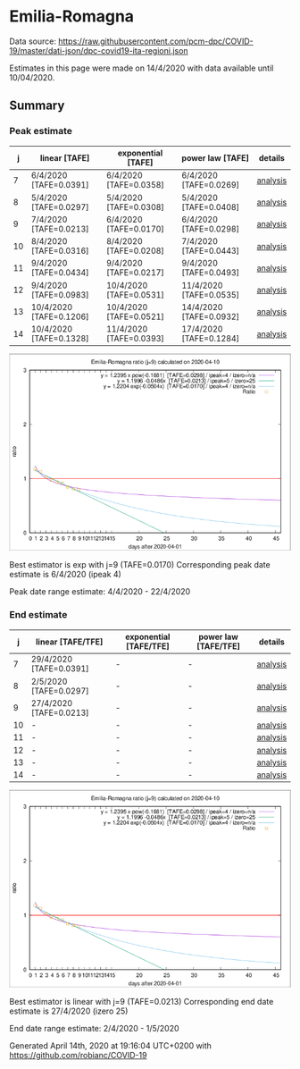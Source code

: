 # Emilia-Romagna


Data source: https://raw.githubusercontent.com/pcm-dpc/COVID-19/master/dati-json/dpc-covid19-ita-regioni.json

Estimates in this page were made on 14/4/2020 with data available until 10/04/2020.


## Summary 

### Peak estimate 
|j|linear [TAFE]|exponential [TAFE]|power law [TAFE]|details|
|---|----|-----------|---------|-------|
|7|6/4/2020 [TAFE=0.0391]|6/4/2020 [TAFE=0.0358]|6/4/2020 [TAFE=0.0269]|[analysis](COVID-19_emilia-romagna_j7_2020-04-10.md)|
|8|5/4/2020 [TAFE=0.0297]|5/4/2020 [TAFE=0.0308]|5/4/2020 [TAFE=0.0408]|[analysis](COVID-19_emilia-romagna_j8_2020-04-10.md)|
|9|7/4/2020 [TAFE=0.0213]|6/4/2020 [TAFE=0.0170]|6/4/2020 [TAFE=0.0298]|[analysis](COVID-19_emilia-romagna_j9_2020-04-10.md)|
|10|8/4/2020 [TAFE=0.0316]|8/4/2020 [TAFE=0.0208]|7/4/2020 [TAFE=0.0443]|[analysis](COVID-19_emilia-romagna_j10_2020-04-10.md)|
|11|9/4/2020 [TAFE=0.0434]|9/4/2020 [TAFE=0.0217]|9/4/2020 [TAFE=0.0493]|[analysis](COVID-19_emilia-romagna_j11_2020-04-10.md)|
|12|9/4/2020 [TAFE=0.0983]|10/4/2020 [TAFE=0.0531]|11/4/2020 [TAFE=0.0535]|[analysis](COVID-19_emilia-romagna_j12_2020-04-10.md)|
|13|10/4/2020 [TAFE=0.1206]|10/4/2020 [TAFE=0.0521]|14/4/2020 [TAFE=0.0932]|[analysis](COVID-19_emilia-romagna_j13_2020-04-10.md)|
|14|10/4/2020 [TAFE=0.1328]|11/4/2020 [TAFE=0.0393]|17/4/2020 [TAFE=0.1284]|[analysis](COVID-19_emilia-romagna_j14_2020-04-10.md)|

![best peak estimate](COVID-19_emilia-romagna_j9_2020-04-10.png)

Best estimator is exp with j=9 (TAFE=0.0170)
Corresponding peak date estimate is 6/4/2020 (ipeak 4)


Peak date range estimate: 4/4/2020 - 22/4/2020

### End estimate 
|j|linear [TAFE/TFE]|exponential [TAFE/TFE]|power law [TAFE/TFE]|details|
|---|----|-----------|---------|-------|
|7|29/4/2020 [TAFE=0.0391]|-|-|[analysis](COVID-19_emilia-romagna_j7_2020-04-10.md)|
|8|2/5/2020 [TAFE=0.0297]|-|-|[analysis](COVID-19_emilia-romagna_j8_2020-04-10.md)|
|9|27/4/2020 [TAFE=0.0213]|-|-|[analysis](COVID-19_emilia-romagna_j9_2020-04-10.md)|
|10|-|-|-|[analysis](COVID-19_emilia-romagna_j10_2020-04-10.md)|
|11|-|-|-|[analysis](COVID-19_emilia-romagna_j11_2020-04-10.md)|
|12|-|-|-|[analysis](COVID-19_emilia-romagna_j12_2020-04-10.md)|
|13|-|-|-|[analysis](COVID-19_emilia-romagna_j13_2020-04-10.md)|
|14|-|-|-|[analysis](COVID-19_emilia-romagna_j14_2020-04-10.md)|

![best zero estimate](COVID-19_emilia-romagna_j9_2020-04-10.png)

Best estimator is linear with j=9 (TAFE=0.0213)
Corresponding end date estimate is 27/4/2020 (izero 25)


End date range estimate: 2/4/2020 - 1/5/2020

Generated April 14th, 2020 at 19:16:04 UTC+0200 with https://github.com/robianc/COVID-19
